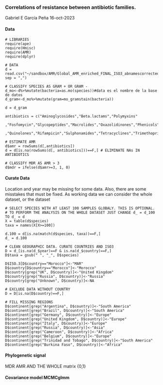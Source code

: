 ### Correlations of resistance between antibiotic families.
Gabriel E García Peña 16-oct-2023

#### Data
~~~
# LIBRARIES
require(ape)
require(Hmisc)
require(AMR)
require(dplyr)

# DATA
d = read.csv("~/sandbox/AMR/Global_AMR_enriched_FINAL_ISO3_abnamescorrected.csv", sep = ",")

# CLASSIFY SPECIES AS GRAM + OR GRAM -
d_mo<-d%>%mutate(bacteria=as.mo(species))#data es el nombre de la base de datos
d_gram<-d_mo%>%mutate(gram=mo_gramstain(bacteria))

d = d_gram

antibiotics = c("Aminoglycosides","Beta.lactams","Polymyxins"
                ,"Fosfomycin","Glycopeptides","Macrolides","Oxazolidinones","Phenicols"      
                ,"Quinolones","Rifampicin","Sulphonamides","Tetracyclines","Trimethoprim")

# ESTIMATE AMR
d$amr = rowSums(d[,antibiotics])
d = d[is.na(rowSums(d[, antibiotics]))==F,] # ELIMINATE NAs IN ANTIBIOTICS

# CLASSIFY MDR AS AMR > 3
d$mdr = ifelse(d$amr>=3, 1, 0)
~~~

#### Curate Data
Location and year may be missing for some data. Also, there are some misstakes that must be fixed.
As working data we can consider the whole dataset, or the dataset 

~~~
# SELECT SPECIES WITH AT LEAST 100 SAMPLES GLOBALY. THIS IS OPTIONAL.
# TO PERFORM THE ANALYSIS ON THE WHOLE DATASET JUST CHANGE d_ = d_100 TO d_ = d  
X = table(d$species)
taxa = names(X[X>=100])

d.100 = d[is.na(match(d$species, taxa))==F,]
d_ = d.100

# CLEAN GEOGRAPHIC DATA. CURATE COUNTRIES AND ISO3
D = d_[is.na(d_$year)==F & is.na(d_$country)==F,]
D$taxa = gsub(" ", "_", D$species)

D$ISO.3[D$country=="Morocco"]<-"MAR"
D$country[D$country=="Morocco"]<-"Morocco"
D$country[grep("UK", D$country)]<-"United Kingdom"
D$country[grep("Russia", D$country)]<-"Russia"
D$country[grep("Unknown", D$country)]<-NA

# EXCLUDE DATA WITHOUT COUNTRY
D = D[is.na(D$country)==F,]

# FILL MISSING REGIONS
D$continent[grep("Argentina", D$country)]<-"South America"
D$continent[grep("Brazil", D$country)]<-"South America"
D$continent[grep("Germany", D$country)]<-"Europe"
D$continent[grep("United Kingdom", D$country)]<-"Europe"
D$continent[grep("Italy", D$country)]<-"Europe"
D$continent[grep("Russia", D$country)]<-"Asia"
D$continent[grep("Cameroon", D$country)]<-"Africa"
D$continent[grep("Belgium", D$country)]<-"Europe"
D$continent[grep("Trinidad and Tobago", D$country)]<-"South America"
D$continent[grep("Burkina Faso", D$country)]<-"Africa"
~~~


#### Phylogenetic signal
 MDR
 AMR
 AND THE WHOLE matrix {0,1}

#### Covariance model MCMCglmm


